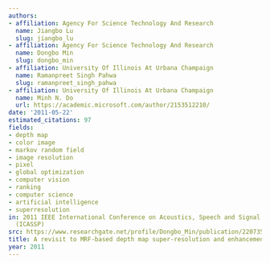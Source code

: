```yaml
---
authors:
- affiliation: Agency For Science Technology And Research
  name: Jiangbo Lu
  slug: jiangbo_lu
- affiliation: Agency For Science Technology And Research
  name: Dongbo Min
  slug: dongbo_min
- affiliation: University Of Illinois At Urbana Champaign
  name: Ramanpreet Singh Pahwa
  slug: ramanpreet_singh_pahwa
- affiliation: University Of Illinois At Urbana Champaign
  name: Minh N. Do
  url: https://academic.microsoft.com/author/2153512210/
date: '2011-05-22'
estimated_citations: 97
fields:
- depth map
- color image
- markov random field
- image resolution
- pixel
- global optimization
- computer vision
- ranking
- computer science
- artificial intelligence
- superresolution
in: 2011 IEEE International Conference on Acoustics, Speech and Signal Processing
  (ICASSP)
src: https://www.researchgate.net/profile/Dongbo_Min/publication/220735611_A_revisit_to_MRF-based_depth_map_super-resolution_and_enhancement/links/00b495194535abefb3000000.pdf
title: A revisit to MRF-based depth map super-resolution and enhancement
year: 2011
---
```

